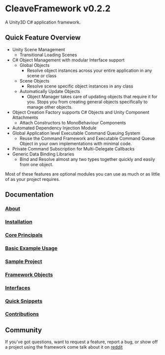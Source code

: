 ﻿# CleaveFramework v0.2.2

A Unity3D C# application framework.

## Quick Feature Overview

 * Unity Scene Management
   - Transitional Loading Scenes
 * C# Object Management with modular Interface support
   - Global Objects
     * Resolve object instances across your entire application in any scene or class
   - Scene Objects
     * Resolve scene specific object instances in any class
   - Automatically Update Objects
     * Object Manager takes care of updating objects that require it for you.  Stops you from creating general objects specifically to manage other objects.
 * Object Creation Factory supports C# Objects and Unity Component Attachments
   - Attach Constructors to MonoBehaviour Components
 * Automated Dependency Injection Module
 * Global Application level Executable Command Queuing System
   - Reuse the Command Framework and Executable Command Queue Object in your own implementations with minimal code.
 * Private Command Subscription for Multi-Delegate Callbacks
 * Generic Data Binding Libraries
   - Bind and Resolve almost any two types together quickly and easily from one object.

Most of these features are optional modules you can use as much or as little of as your project requires.

## Documentation

### [About](https://github.com/cleavetv/unity-framework/blob/master/Docs/About.md)
### [Installation](https://github.com/cleavetv/unity-framework/blob/master/Docs/Installation.md)
### [Core Principals](https://github.com/cleavetv/unity-framework/blob/master/Docs/CorePrincipals.md)
### [Basic Example Usage](https://github.com/cleavetv/unity-framework/blob/master/Docs/BasicUsage.md)
### [Sample Project](https://github.com/cleavetv/unity-framework/blob/master/Docs/CleaveFrameworkSampleProject.md)
### [Framework Objects](https://github.com/cleavetv/unity-framework/blob/master/Docs/FrameworkObjectsTOC.md)
### [Interfaces](https://github.com/cleavetv/unity-framework/blob/master/Docs/Interfaces.md)
### [Quick Snippets](https://github.com/cleavetv/unity-framework/blob/master/Docs/QuickSnippets.md)
### [Contributions](https://github.com/cleavetv/unity-framework/blob/master/Docs/Contributions.md)

## Community

If you've got questions, want to request a feature, report a bug, or show off a project using the framework come talk about it on [reddit](http://www.reddit.com/r/CleaveFramework/)


